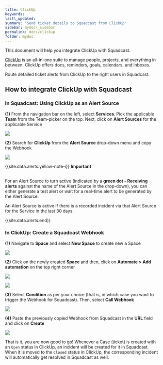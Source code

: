 ```yaml
---
title: ClickUp
keywords: 
last\_updated: 
summary: "Send ticket details to Squadcast from ClickUp"
sidebar: mydoc\_sidebar
permalink: docs/clickup
folder: mydoc
---
```


This document will help you integrate ClickUp with Squadcast.

[ClickUp](https://clickup.com/) is an all-in-one suite to manage people, projects, and everything in between. ClickUp offers docs, reminders, goals, calendars, and inboxes.

Route detailed ticket alerts from ClickUp to the right users in Squadcast.

## How to integrate ClickUp with Squadcast

### In Squadcast: Using ClickUp as an Alert Source

**(1)** From the navigation bar on the left, select **Services**. Pick the applicable **Team** from the Team-picker on the top. Next, click on **Alert Sources** for the applicable Service

![](../../.gitbook/assets/alert\_source\_1.png)

**(2)** Search for **ClickUp** from the **Alert Source** drop-down menu and copy the Webhook

![](../../.gitbook/assets/clickup\_1.png)

{{site.data.alerts.yellow-note-i}}
<b>Important</b><br/><br/>
<p>For an Alert Source to turn active (indicated by a <b>green dot - Receiving alerts</b> against the name of the Alert Source in the drop-down), you can either generate a test alert or wait for a real-time alert to be generated by the Alert Source.</p>
<p>An Alert Source is active if there is a recorded incident via that Alert Source for the Service in the last 30 days.</p>
{{site.data.alerts.end}}

### In ClickUp: Create a Squadcast Webhook

**(1)** Navigate to **Space** and select **New Space** to create new a Space

![](../../.gitbook/assets/clickup\_2.png)

**(2)** Click on the newly created **Space** and then, click on **Automate > Add automation** on the top right corner

![](../../.gitbook/assets/clickup\_3.png)

![](../../.gitbook/assets/clickup\_4.png)

**(3)** Select **Condition** as per your choice (that is, in which case you want to trigger the Webhook for Squadcast). Then, select **Call Webhook**

![](../../.gitbook/assets/clickup\_5.png)

**(4)** Paste the previously copied Webhook from Squadcast in the **URL** field and click on **Create**

![](../../.gitbook/assets/clickup\_6.png)

That is it, you are now good to go! Whenever a Case (ticket) is created with an `Open` status in ClickUp, an incident will be created for it in Squadcast. When it is moved to the `Closed` status in ClickUp, the corresponding incident will automatically get resolved in Squadcast as well.